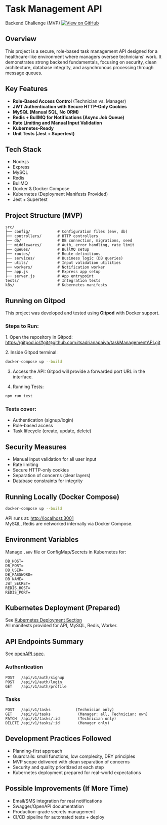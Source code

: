 # Task Management API  
Backend Challenge (MVP)
[![View on GitHub](https://img.shields.io/badge/GitHub-View%20Repo-blue?logo=github)](https://github.com/itsadrianapaiva/taskManagementAPI.git)


## Overview  
This project is a secure, role-based task management API designed for a healthcare-like environment where managers oversee technicians' work. It demonstrates strong backend fundamentals, focusing on security, clean architecture, database integrity, and asynchronous processing through message queues.

## Key Features  
- **Role-Based Access Control** (Technician vs. Manager)
- **JWT Authentication with Secure HTTP-Only Cookies**
- **MySQL (Manual SQL, No ORM)**
- **Redis + BullMQ for Notifications (Async Job Queue)**
- **Rate Limiting and Manual Input Validation**
- **Kubernetes-Ready**
- **Unit Tests (Jest + Supertest)**

## Tech Stack  
- Node.js
- Express
- MySQL
- Redis
- BullMQ
- Docker & Docker Compose
- Kubernetes (Deployment Manifests Provided)
- Jest + Supertest

## Project Structure (MVP)
```
src/
├── config/            # Configuration files (env, db)
├── controllers/       # HTTP controllers
├── db/                # DB connection, migrations, seed
├── middlewares/       # Auth, error handling, rate limit
├── queues/            # BullMQ setup
├── routes/            # Route definitions
├── services/          # Business logic (DB queries)
├── utils/             # Input validation utilities
├── workers/           # Notification worker
├── app.js             # Express app setup
├── server.js          # App entrypoint
tests/                 # Integration tests
k8s/                   # Kubernetes manifests
```

## Running on Gitpod

This project was developed and tested using **Gitpod** with Docker support.

### Steps to Run:

1️. Open the repository in Gitpod:  <https://gitpod.io/#git@github.com:itsadrianapaiva/taskManagementAPI.git>

2️. Inside Gitpod terminal:  
```bash
docker-compose up --build
```

3. Access the API:
Gitpod will provide a forwarded port URL in the interface.

4. Running Tests:
```bash
npm run test
```

### Tests cover:
- Authentication (signup/login)
- Role-based access
- Task lifecycle (create, update, delete)

## Security Measures
- Manual input validation for all user input
- Rate limiting
- Secure HTTP-only cookies
- Separation of concerns (clear layers)
- Database constraints for integrity

## Running Locally (Docker Compose)
```bash
docker-compose up --build
```
API runs at: [http://localhost:3001](http://localhost:3001)  
MySQL, Redis are networked internally via Docker Compose.

## Environment Variables
Manage `.env` file or ConfigMap/Secrets in Kubernetes for:
```
DB_HOST=
DB_PORT=
DB_USER=
DB_PASSWORD=
DB_NAME=
JWT_SECRET=
REDIS_HOST=
REDIS_PORT=
```

## Kubernetes Deployment (Prepared)
See [Kubernetes Deployment Section](./docs/k8s.md)  
All manifests provided for API, MySQL, Redis, Worker.

## API Endpoints Summary
See [openAPI spec](./docs/openapi.yaml).

### Authentication
```
POST   /api/v1/auth/signup
POST   /api/v1/auth/login
GET    /api/v1/auth/profile
```

### Tasks
```
POST   /api/v1/tasks           (Technician only)
GET    /api/v1/tasks            (Manager: all, Technician: own)
PATCH  /api/v1/tasks/:id        (Technician only)
DELETE /api/v1/tasks/:id        (Manager only)
```

## Development Practices Followed
- Planning-first approach  
- Guardrails: small functions, low complexity, DRY principles  
- MVP scope delivered with clean separation of concerns  
- Security and quality prioritized at each step  
- Kubernetes deployment prepared for real-world expectations  

## Possible Improvements (If More Time)
- Email/SMS integration for real notifications
- Swagger/OpenAPI documentation
- Production-grade secrets management
- CI/CD pipeline for automated tests + deploy

